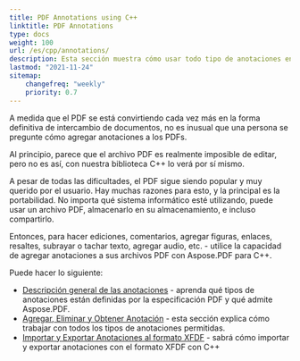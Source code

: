 ```yaml
---
title: PDF Annotations using C++
linktitle: PDF Annotations
type: docs
weight: 100
url: /es/cpp/annotations/
description: Esta sección muestra cómo usar todo tipo de anotaciones en su archivo PDF con la biblioteca Aspose.PDF. Aprenda a dibujar, abrir o agregar una anotación en C++
lastmod: "2021-11-24"
sitemap:
    changefreq: "weekly"
    priority: 0.7
---
```


A medida que el PDF se está convirtiendo cada vez más en la forma definitiva de intercambio de documentos, no es inusual que una persona se pregunte cómo agregar anotaciones a los PDFs.

Al principio, parece que el archivo PDF es realmente imposible de editar, pero no es así, con nuestra biblioteca C++ lo verá por sí mismo.

A pesar de todas las dificultades, el PDF sigue siendo popular y muy querido por el usuario. Hay muchas razones para esto, y la principal es la portabilidad. No importa qué sistema informático esté utilizando, puede usar un archivo PDF, almacenarlo en su almacenamiento, e incluso compartirlo.

Entonces, para hacer ediciones, comentarios, agregar figuras, enlaces, resaltes, subrayar o tachar texto, agregar audio, etc. - utilice la capacidad de agregar anotaciones a sus archivos PDF con Aspose.PDF para C++.

Puede hacer lo siguiente:

- [Descripción general de las anotaciones](/pdf/es/cpp/overview-of-annotations/) - aprenda qué tipos de anotaciones están definidas por la especificación PDF y qué admite Aspose.PDF.
- [Agregar, Eliminar y Obtener Anotación](/pdf/es/cpp/add-delete-and-get-annotation/) - esta sección explica cómo trabajar con todos los tipos de anotaciones permitidas.
- [Importar y Exportar Anotaciones al formato XFDF](/pdf/es/cpp/import-export-xfdf/) - sabrá cómo importar y exportar anotaciones con el formato XFDF con C++